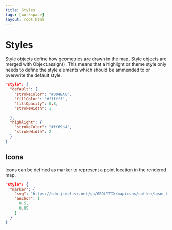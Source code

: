 ```yaml
---
title: Styles
tags: [workspace]
layout: root.html
---
```


# Styles

Style objects define how geometries are drawn in the map. Style objects are merged with Object.assign(). This means that a highlight or theme style only needs to define the style elements which should be ammended to or overwrite the default style.

```json
"style": {
  "default": {
    "strokeColor": "#004BA8",
    "fillColor": "#ffffff",
    "fillOpacity": 0.8,
    "strokeWidth": 1

  },
  "highlight": {
    "strokeColor": "#ff69b4",
    "strokeWidth": 2
  }
}
```

## Icons

Icons can be defined as marker to represent a point location in the rendered map.

```json
"style": {
  "marker": {
    "svg": "https://cdn.jsdelivr.net/gh/GEOLYTIX/mapicons/coffee/bean_blue.svg",
    "anchor": [
      0.5,
      0.95
    ]
  }
}
```